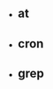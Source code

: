 - **at**
	- 
- **cron**
	- 
- **grep**
	- 
<!--stackedit_data:
eyJoaXN0b3J5IjpbNDkxMjM0MTEzLDE3MzM3NzU1MDhdfQ==
-->